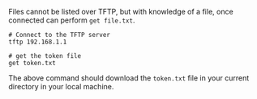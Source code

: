Files cannot be listed over TFTP, but with knowledge of a file, once connected can perform `get file.txt`.
```
# Connect to the TFTP server
tftp 192.168.1.1

# get the token file
get token.txt
```

The above command should download the `token.txt` file in your current directory in your local machine.